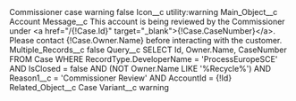 <?xml version="1.0" encoding="UTF-8"?>
<CustomMetadata xmlns="http://soap.sforce.com/2006/04/metadata" xmlns:xsi="http://www.w3.org/2001/XMLSchema-instance" xmlns:xsd="http://www.w3.org/2001/XMLSchema">
    <label>Commissioner case warning</label>
    <protected>false</protected>
    <values>
        <field>Icon__c</field>
        <value xsi:type="xsd:string">utility:warning</value>
    </values>
    <values>
        <field>Main_Object__c</field>
        <value xsi:type="xsd:string">Account</value>
    </values>
    <values>
        <field>Message__c</field>
        <value xsi:type="xsd:string">This account is being reviewed by the Commissioner under &lt;a href=&quot;/{!Case.Id}&quot; target=&quot;_blank&quot;&gt;{!Case.CaseNumber}&lt;/a&gt;.
Please contact {!Case.Owner.Name} before interacting with the customer.</value>
    </values>
    <values>
        <field>Multiple_Records__c</field>
        <value xsi:type="xsd:boolean">false</value>
    </values>
    <values>
        <field>Query__c</field>
        <value xsi:type="xsd:string">SELECT Id, Owner.Name, CaseNumber
FROM Case
WHERE RecordType.DeveloperName = &apos;ProcessEuropeSCE&apos; AND IsClosed = false
AND (NOT Owner.Name LIKE &apos;%Recycle%&apos;) AND Reason1__c = &apos;Commissioner Review&apos; AND AccountId = {!Id}</value>
    </values>
    <values>
        <field>Related_Object__c</field>
        <value xsi:type="xsd:string">Case</value>
    </values>
    <values>
        <field>Variant__c</field>
        <value xsi:type="xsd:string">warning</value>
    </values>
</CustomMetadata>
